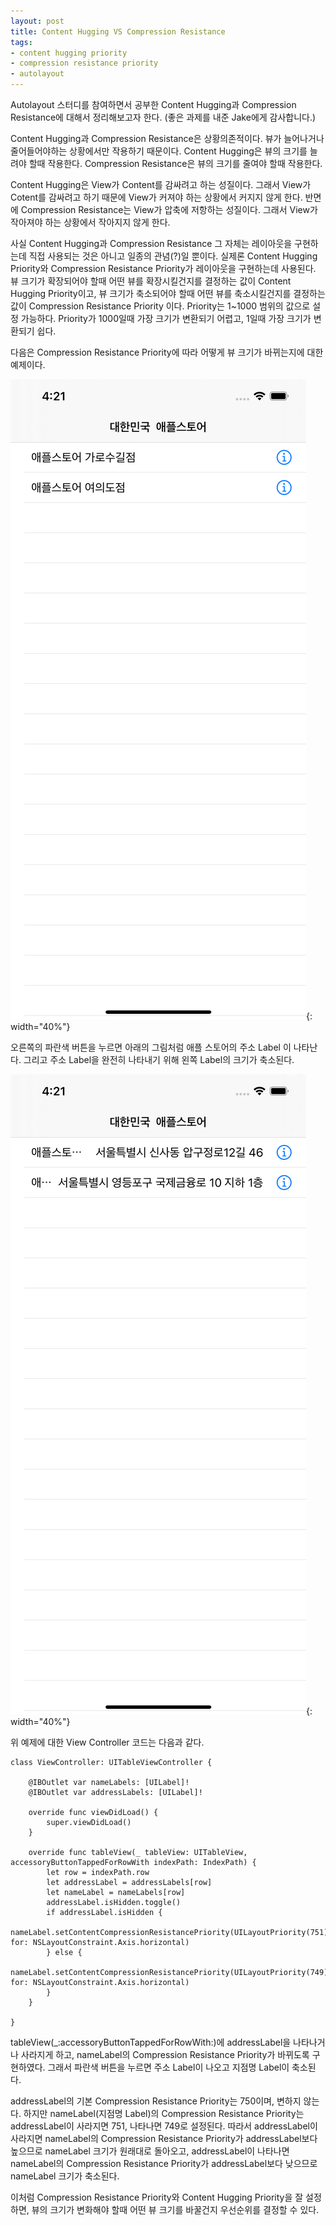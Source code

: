 ```yaml
---
layout: post
title: Content Hugging VS Compression Resistance
tags: 
- content hugging priority
- compression resistance priority
- autolayout
---
```


Autolayout 스터디를 참여하면서 공부한 Content Hugging과 Compression Resistance에 대해서 정리해보고자 한다. (좋은 과제를 내준 Jake에게 감사합니다.)

Content Hugging과 Compression Resistance은 상황의존적이다. 뷰가 늘어나거나 줄어들어야하는 상황에서만 작용하기 때문이다. Content Hugging은 뷰의 크기를 늘려야 할때 작용한다. Compression Resistance은 뷰의 크기를 줄여야 할때 작용한다.

Content Hugging은 View가 Content를 감싸려고 하는 성질이다. 그래서 View가 Cotent를 감싸려고 하기 때문에 View가 커져야 하는 상황에서 커지지 않게 한다. 반면에 Compression Resistance는 View가 압축에 저항하는 성질이다. 그래서 View가 작아져야 하는 상황에서 작아지지 않게 한다.

사실 Content Hugging과 Compression Resistance 그 자체는 레이아웃을 구현하는데 직접 사용되는 것은 아니고 일종의 관념(?)일 뿐이다. 실제론 Content Hugging Priority와 Compression Resistance Priority가 레이아웃을 구현하는데 사용된다. 뷰 크기가 확장되어야 할때 어떤 뷰를 확장시킬건지를 결정하는 값이 Content Hugging Priority이고, 뷰 크기가 축소되어야 할때 어떤 뷰를 축소시킬건지를 결정하는 값이 Compression Resistance Priority 이다. Priority는 1~1000 범위의 값으로 설정 가능하다. Priority가 1000일때 가장 크기가 변환되기 어렵고, 1일때 가장 크기가 변환되기 쉽다.

다음은 Compression Resistance Priority에 따라 어떻게 뷰 크기가 바뀌는지에 대한 예제이다.

![CR0](/assets/images/CR0.png){: width="40%"}

오른쪽의 파란색 버튼을 누르면 아래의 그림처럼 애플 스토어의 주소 Label 이 나타난다. 그리고 주소 Label을 완전히 나타내기 위해 왼쪽 Label의 크기가 축소된다. 

![CR1](/assets/images/CR1.png){: width="40%"}

위 예제에 대한 View Controller 코드는 다음과 같다.
```
class ViewController: UITableViewController {

    @IBOutlet var nameLabels: [UILabel]!
    @IBOutlet var addressLabels: [UILabel]!
    
    override func viewDidLoad() {
        super.viewDidLoad()
    }
    
    override func tableView(_ tableView: UITableView, accessoryButtonTappedForRowWith indexPath: IndexPath) {
        let row = indexPath.row
        let addressLabel = addressLabels[row]
        let nameLabel = nameLabels[row]
        addressLabel.isHidden.toggle()
        if addressLabel.isHidden {
            nameLabel.setContentCompressionResistancePriority(UILayoutPriority(751), for: NSLayoutConstraint.Axis.horizontal)
        } else {
            nameLabel.setContentCompressionResistancePriority(UILayoutPriority(749), for: NSLayoutConstraint.Axis.horizontal)
        }
    }
    
}
```
tableView(_:accessoryButtonTappedForRowWith:)에 addressLabel을 나타나거나 사라지게 하고, nameLabel의 Compression Resistance Priority가 바뀌도록 구현하였다. 그래서 파란색 버튼을 누르면 주소 Label이 나오고 지점명 Label이 축소된다.

addressLabel의 기본 Compression Resistance Priority는 750이며, 변하지 않는다. 하지만 nameLabel(지점명 Label)의 Compression Resistance Priority는 addressLabel이 사라지면 751, 나타나면 749로 설정된다. 따라서 addressLabel이 사라지면 nameLabel의 Compression Resistance Priority가 addressLabel보다 높으므로 nameLabel 크기가 원래대로 돌아오고, addressLabel이 나타나면 nameLabel의 Compression Resistance Priority가 addressLabel보다 낮으므로 nameLabel 크기가 축소된다.

이처럼 Compression Resistance Priority와 Content Hugging Priority을 잘 설정하면, 뷰의 크기가 변화해야 할때 어떤 뷰 크기를 바꿀건지 우선순위를 결정할 수 있다.

